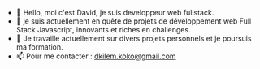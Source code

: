 - 👋 Hello, moi c'est David, je suis developpeur web fullstack.
- 👀 je suis actuellement en quête de projets de développement web Full Stack Javascript, innovants et riches en challenges.
- 🌱 Je travaille actuellement sur divers projets personnels et je poursuis ma formation.
- 📫 Pour me contacter : dkilem.koko@gmail.com

<!---
CodeCrafterZone/CodeCrafterZone is a ✨ special ✨ repository because its `README.md` (this file) appears on your GitHub profile.
You can click the Preview link to take a look at your changes.
--->

